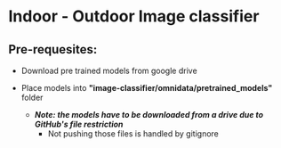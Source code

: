 # Indoor - Outdoor Image classifier

## Pre-requesites:

- Download pre trained models from google drive
- Place models into **"image-classifier/omnidata/pretrained_models"** folder

    - ***Note: the models have to be downloaded from a drive due to GitHub's file restriction*** 
        - Not pushing those files is handled by gitignore
